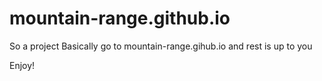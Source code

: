 # mountain-range.github.io

So a project
Basically go to mountain-range.gihub.io and rest is up to you

Enjoy!

